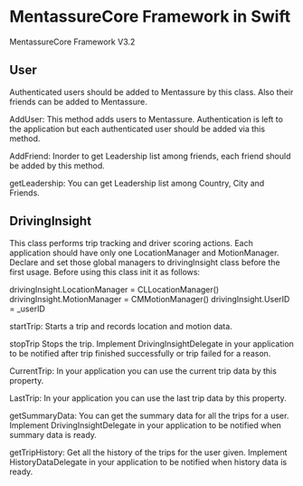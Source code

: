 # MentassureCore Framework in Swift
MentassureCore Framework V3.2

##  User
Authenticated users should be added to Mentassure by this class. Also their friends can be added to Mentassure.

AddUser:
This method adds users  to Mentassure. Authentication is left to the application but each authenticated user should be added via this method.

AddFriend:
Inorder to get Leadership list among friends, each friend should be added by this method.

getLeadership:
You can get Leadership list among Country, City and Friends.

## DrivingInsight
This class performs trip tracking and driver scoring actions.
Each application should have only one LocationManager and MotionManager. Declare and set those global managers to drivingInsight class before the first usage.
Before using this class init it as follows:

drivingInsight.LocationManager = CLLocationManager()
drivingInsight.MotionManager = CMMotionManager()
drivingInsight.UserID = _userID

startTrip:
Starts a trip and records location and motion data.

stopTrip
Stops the trip. Implement DrivingInsightDelegate in your application to be notified after trip finished successfully or trip failed for a reason.

CurrentTrip:
In your application you can use the current trip data by this property.

LastTrip:
In your application you can use the last trip data by this property.

getSummaryData:
You can get the summary data for all the trips for a user. Implement DrivingInsightDelegate in your application to be notified when summary data is ready.

getTripHistory:
Get all the history of the trips for the user given. Implement HistoryDataDelegate in your application to be notified when history data is ready.





